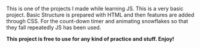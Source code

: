 This is one of the projects I made while learning JS.
This is a very basic project.
Basic Structure is prepared with HTML and then features are added through CSS.
For the count-down timer and animating snowflakes so that they fall repeatedly JS has been used.

**This project is free to use for any kind of practice and stuff. Enjoy!**
